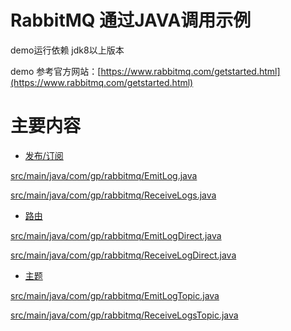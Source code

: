 # RabbitMQ 通过JAVA调用示例

demo运行依赖 jdk8以上版本

demo 
参考官方网站：[https://www.rabbitmq.com/getstarted.html](https://www.rabbitmq.com/getstarted.html)


# 主要内容

- [发布/订阅](https://www.rabbitmq.com/tutorials/tutorial-three-python.html)

[src/main/java/com/gp/rabbitmq/EmitLog.java](src/main/java/com/gp/rabbitmq/EmitLog.java)

[src/main/java/com/gp/rabbitmq/ReceiveLogs.java](src/main/java/com/gp/rabbitmq/ReceiveLogs.java)

- [路由](https://www.rabbitmq.com/tutorials/tutorial-four-python.html) 


[src/main/java/com/gp/rabbitmq/EmitLogDirect.java](src/main/java/com/gp/rabbitmq/EmitLogDirect.java)

[src/main/java/com/gp/rabbitmq/ReceiveLogDirect.java](src/main/java/com/gp/rabbitmq/ReceiveLogDirect.java)

- [主题](https://www.rabbitmq.com/tutorials/tutorial-five-java.html)


[src/main/java/com/gp/rabbitmq/EmitLogTopic.java](src/main/java/com/gp/rabbitmq/EmitLogTopic.java)

[src/main/java/com/gp/rabbitmq/ReceiveLogsTopic.java](src/main/java/com/gp/rabbitmq/ReceiveLogsTopic.java)

